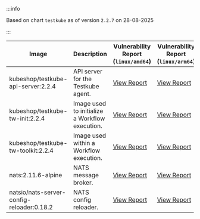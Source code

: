 :::info

Based on chart `testkube` as of version `2.2.7` on 28-08-2025

:::

| Image | Description | Vulnerability Report (`linux/amd64`) | Vulnerability Report (`linux/arm64`) | Docker Image |
|-------|-------------|----------------------------------------|----------------------------------------|--------------|
| kubeshop/testkube-api-server:2.2.4 | API server for the Testkube agent. | [View Report](./testkube-api-server-2.2.4_linux_amd64.md) | [View Report](./testkube-api-server-2.2.4_linux_arm64.md) | [View Image](https://hub.docker.com/layers/kubeshop/testkube-api-server/2.2.4/images/sha256-026428a3e56aba47790a534a32dde7af0e613f3a13191db170c2c7f948c65b32?context=explore) |
| kubeshop/testkube-tw-init:2.2.4 | Image used to initialize a Workflow execution. | [View Report](./testkube-tw-init-2.2.4_linux_amd64.md) | [View Report](./testkube-tw-init-2.2.4_linux_arm64.md) | [View Image](https://hub.docker.com/layers/kubeshop/testkube-tw-init/2.2.4/images/sha256-f82d6ee6e9dd5981559b55113afcd6e280558db62673b28ecb7dd1e70d264cc9?context=explore) |
| kubeshop/testkube-tw-toolkit:2.2.4 | Image used within a Workflow execution. | [View Report](./testkube-tw-toolkit-2.2.4_linux_amd64.md) | [View Report](./testkube-tw-toolkit-2.2.4_linux_arm64.md) | [View Image](https://hub.docker.com/layers/kubeshop/testkube-tw-toolkit/2.2.4/images/sha256-57a3496b6922c0361f099b0ad3dff887ba8fa91a9ea184b0f137554694a93d34?context=explore) |
| nats:2.11.6-alpine | NATS message broker. | [View Report](./nats-2.11.6-alpine_linux_amd64.md) | [View Report](./nats-2.11.6-alpine_linux_arm64.md) | [View Image](https://hub.docker.com/layers/library/nats/2.11.6-alpine/images/sha256-de0f76b542a7950f4a7a944c5a201f51a72be5aac3e71fbc64f14898e3ae1965?context=explore) |
| natsio/nats-server-config-reloader:0.18.2 | NATS config reloader. | [View Report](./nats-server-config-reloader-0.18.2_linux_amd64.md) | [View Report](./nats-server-config-reloader-0.18.2_linux_arm64.md) | [View Image](https://hub.docker.com/layers/natsio/nats-server-config-reloader/0.18.2/images/sha256-902e9a716beaddfa937bba2a94bf1af779cec3c1a9acc309d68ba7cbea35a833?context=explore) |

